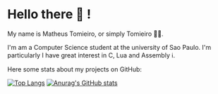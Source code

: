 # Hello there :wave: !
My name is Matheus Tomieiro, or simply Tomieiro :technologist:.

I'm am a Computer Science student at the university of Sao Paulo. I'm particularly I have great interest in C, Lua and Assembly :information_source:.

Here some stats about my projects on GitHub:

[![Top Langs](https://github-readme-stats.vercel.app/api/top-langs/?username=tomieiro&exclude_repo=cashand_case&theme=nord)](https://github.com/anuraghazra/github-readme-stats)
[![Anurag's GitHub stats](https://github-readme-stats.vercel.app/api?username=tomieiro&theme=nord&show_icons=true?count_private=true)](https://github.com/anuraghazra/github-readme-stats)
